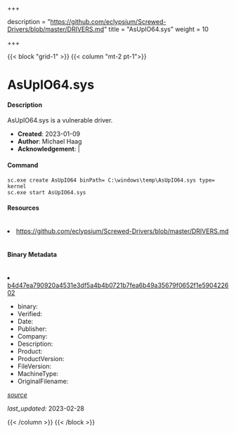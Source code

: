+++

description = "https://github.com/eclypsium/Screwed-Drivers/blob/master/DRIVERS.md"
title = "AsUpIO64.sys"
weight = 10

+++


{{< block "grid-1" >}}
{{< column "mt-2 pt-1">}}


# AsUpIO64.sys

#### Description

AsUpIO64.sys is a vulnerable driver.

- **Created**: 2023-01-09
- **Author**: Michael Haag
- **Acknowledgement**:  | [](https://twitter.com/)

#### Command

```
sc.exe create AsUpIO64 binPath= C:\windows\temp\AsUpIO64.sys type= kernel
sc.exe start AsUpIO64.sys
```

#### Resources
<br>


<li><a href=" https://github.com/eclypsium/Screwed-Drivers/blob/master/DRIVERS.md"> https://github.com/eclypsium/Screwed-Drivers/blob/master/DRIVERS.md</a></li>


<br>


#### Binary Metadata
<br>



<li><a href="https://www.virustotal.com/gui/file/b4d47ea790920a4531e3df5a4b4b0721b7fea6b49a35679f0652f1e590422602">b4d47ea790920a4531e3df5a4b4b0721b7fea6b49a35679f0652f1e590422602</a></li>



- binary: 
- Verified: 
- Date: 
- Publisher: 
- Company: 
- Description: 
- Product: 
- ProductVersion: 
- FileVersion: 
- MachineType: 
- OriginalFilename: 

[*source*](https://github.com/magicsword-io/LOLDrivers/tree/main/yaml/asupio64.sys.yml)

*last_updated:* 2023-02-28


{{< /column >}}
{{< /block >}}
